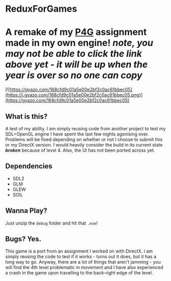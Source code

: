 # ReduxForGames
A remake of my [P4G](http://github.com/crysikrend/P4G) assignment made in my own engine!
*note, you may not be able to click the link above yet - it will be up when the year is over so no one can copy*
===

[![https://gyazo.com/168cfd9c01a5e00e2bf2c0ac61bbec05](https://i.gyazo.com/168cfd9c01a5e00e2bf2c0ac61bbec05.png)](https://gyazo.com/168cfd9c01a5e00e2bf2c0ac61bbec05)

## What is this?
A test of my ability. I am simply reusing code from another project to test my SDL+OpenGL engine I have spent the last few nights agonising over. Problems will be fixed depending on whether or not I choose to submit this or my DirectX version. I would heavily consider the build in its current state ***broken*** because of level 4. Also, the UI has not been ported across yet.

## Dependencies
- SDL2
- GLM
- GLEW
- SOIL

## Wanna Play?
Just unzip the `debug` folder and hit that `.exe`!

## Bugs? Yes.
This game is a port from an assignment I worked on with DirectX. I am simply reusing the code to test if it works - turns out it does, but it has a long way to go. Anyway, there are a lot of things that aren't jamming - you will find the 4th level problematic in movement and I have also experienced a crash in the game upon travelling to the back-right edge of the level. 